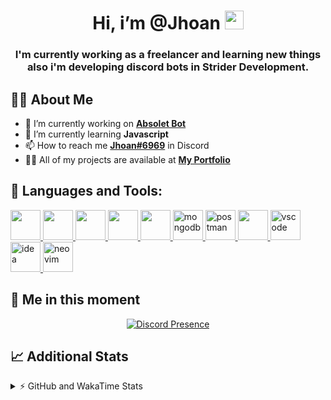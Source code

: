 <h1 align="center">Hi, i’m @Jhoan <img src="https://i.imgur.com/ILVRpZm.gif" width="30px"></h1>
<h3 align="center">I'm currently working as a freelancer and learning new things also i'm developing discord bots in Strider Development.</h3>

## 🙋‍♂️ About Me

- 🔭 I’m currently working on **[Absolet Bot](https://strider.cloud)**
- 🌱 I’m currently learning **Javascript**
- 📫 How to reach me **[Jhoan#6969](https://jhoan.monster/)** in Discord
- 👨‍💻 All of my projects are available at **[My Portfolio](https://jhoan.monster)**

## 🚀 Languages and Tools:
<p align="left"> 
    <a href="https://developer.mozilla.org/en-US/docs/Web/JavaScript" target="_blank"> <img src="https://img.icons8.com/color/48/000000/javascript.png" width="48" height="48"/> </a> 
    <a href="https://www.w3.org/html/" target="_blank"> <img src="https://img.icons8.com/color/48/000000/html-5.png" width="48" height="48"/> </a> 
    <a href="https://www.w3schools.com/css/" target="_blank"> <img src="https://img.icons8.com/color/48/000000/css3.png" width="48" height="48"/> </a> 
    <a href="https://getbootstrap.com" target="_blank"> <img src="https://img.icons8.com/color/48/000000/bootstrap.png" width="48" height="48"/> </a> 
    <a href="https://nodejs.org" target="_blank"> <img src="https://i.imgur.com/XX8lvL7.png" width="48" height="48"/> </a> 
    <a href="https://www.mongodb.com/" target="_blank"> <img src="https://i.imgur.com/nRtS3AN.png" alt="mongodb" width="48" height="48"/> </a> 
    <a href="https://postman.com" target="_blank"> <img src="https://www.vectorlogo.zone/logos/getpostman/getpostman-icon.svg" alt="postman" width="48" height="48"/> </a>   
    <a href="https://git-scm.com/" target="_blank"> <img src="https://img.icons8.com/color/48/000000/git.png" width="48" height="48"/> </a> 
    <a href="https://code.visualstudio.com" target="_blank" > <img src="https://upload.wikimedia.org/wikipedia/commons/thumb/9/9a/Visual_Studio_Code_1.35_icon.svg/2048px-Visual_Studio_Code_1.35_icon.svg.png" alt="vscode" width="48" height="48"> </a>
    <a href="https://www.jetbrains.com/es-es/idea/" target="_blank" > <img src="https://resources.jetbrains.com/storage/products/intellij-idea/img/meta/intellij-idea_logo_300x300.png" alt="idea" width="48" height="48"> </a>
    <a href="https://neovim.io" target="_blank"> <img src="https://icons.iconarchive.com/icons/papirus-team/papirus-apps/512/nvim-icon.png" alt="neovim" width="48" height="48"/> </a>
</p>
  
## 👤 Me in this moment
<p align="center">
    <a href="https://discord.com/users/852617426591154177" target="_blank" rel="nofollow">
        <img src="https://lanyard-profile-readme.vercel.app/api/852617426591154177?idleMessage=Probably%20coding%20Absolet..." alt="Discord Presence" align="center">
    </a>
</p>

## 📈 Additional Stats
<details>
    <summary>⚡ GitHub and WakaTime Stats</summary>
    <br/>

<!--START_SECTION:waka-->
![Code Time](http://img.shields.io/badge/Code%20Time-26%20hrs%203%20mins-blue)

**🐱 My GitHub Data** 

> 🏆 266 Contributions in the Year 2022
 > 
> 📦 18.5 kB Used in GitHub's Storage 
 > 
> 💼 Opted to Hire
 > 
> 📜 4 Public Repositories 
 > 
> 🔑 10 Private Repositories  
 > 
**I'm a Night 🦉** 

```text
🌞 Morning    24 commits     ██░░░░░░░░░░░░░░░░░░░░░░░   8.51% 
🌆 Daytime    111 commits    █████████░░░░░░░░░░░░░░░░   39.36% 
🌃 Evening    115 commits    ██████████░░░░░░░░░░░░░░░   40.78% 
🌙 Night      32 commits     ██░░░░░░░░░░░░░░░░░░░░░░░   11.35%

```
📅 **I'm Most Productive on Saturday** 

```text
Monday       35 commits     ███░░░░░░░░░░░░░░░░░░░░░░   12.41% 
Tuesday      14 commits     █░░░░░░░░░░░░░░░░░░░░░░░░   4.96% 
Wednesday    53 commits     ████░░░░░░░░░░░░░░░░░░░░░   18.79% 
Thursday     11 commits     █░░░░░░░░░░░░░░░░░░░░░░░░   3.9% 
Friday       18 commits     █░░░░░░░░░░░░░░░░░░░░░░░░   6.38% 
Saturday     102 commits    █████████░░░░░░░░░░░░░░░░   36.17% 
Sunday       49 commits     ████░░░░░░░░░░░░░░░░░░░░░   17.38%

```


📊 **This Week I Spent My Time On** 

```text
⌚︎ Time Zone: America/Bogota

💬 Programming Languages: 
JavaScript               11 hrs 42 mins      ██████████████████████░░░   90.14% 
YAML                     16 mins             ░░░░░░░░░░░░░░░░░░░░░░░░░   2.16% 
JSON                     15 mins             ░░░░░░░░░░░░░░░░░░░░░░░░░   2.01% 
Markdown                 15 mins             ░░░░░░░░░░░░░░░░░░░░░░░░░   1.96% 
TypeScript               10 mins             ░░░░░░░░░░░░░░░░░░░░░░░░░   1.31%

🔥 Editors: 
VS Code                  12 hrs 47 mins      ████████████████████████░   98.57% 
Neovim                   11 mins             ░░░░░░░░░░░░░░░░░░░░░░░░░   1.43%

🐱‍💻 Projects: 
Invite Manager           7 hrs 31 mins       ██████████████░░░░░░░░░░░   57.95% 
Absolet Bot              2 hrs 14 mins       ████░░░░░░░░░░░░░░░░░░░░░   17.21% 
Ducky Spammer            1 hr 47 mins        ███░░░░░░░░░░░░░░░░░░░░░░   13.75% 
Ticket-Bot               29 mins             █░░░░░░░░░░░░░░░░░░░░░░░░   3.83% 
DevJhoan                 24 mins             ░░░░░░░░░░░░░░░░░░░░░░░░░   3.17%

💻 Operating System: 
Linux                    12 hrs 58 mins      █████████████████████████   100.0%

```

**I Mostly Code in JavaScript** 

```text
JavaScript               8 repos             ██████████████████░░░░░░░   72.73% 
Java                     2 repos             ████░░░░░░░░░░░░░░░░░░░░░   18.18% 
TypeScript               1 repo              ██░░░░░░░░░░░░░░░░░░░░░░░   9.09%

```



 Last Updated on 23/04/2022 03:55:34 UTC
<!--END_SECTION:waka-->
</details>
